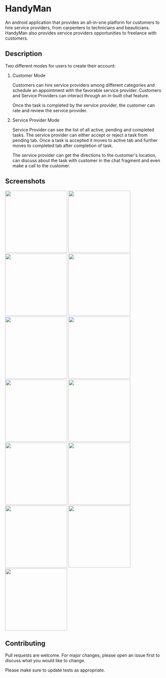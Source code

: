 # HandyMan

An android application that provides an all-in-one platform for customers to hire service providers, from carpenters to technicians and beauticians. HandyMan also provides service providers opportunities to freelance with customers. 

## Description

Two different modes for users to create their account: 

1. Customer Mode

      Customers can hire service providers among different categories and schedule an appointment with the favorable service provider. Customers and Service Providers can interact through an in-built chat feature. 

   Once the task is completed by the service provider, the customer can rate and review the service provider.

2. Service Provider Mode

   Service Provider can see the list of all active, pending and completed tasks. The service provider can either accept or reject a task from pending tab. Once a task is accepted it moves to active tab and further moves to completed tab after completion of task.

   The service provider can get the directions to the customer's location, can discuss about the task with customer in the chat fragment and even make a call to the customer. 


## Screenshots
<img src="Screenshots/Screenshot_20200703-011431.jpg" width="200" >   <img src="Screenshots/Screenshot_20200703-011439.jpg" width="200" >   <img src="Screenshots/Screenshot_20200703-011448.jpg" width="200" >   <img src="Screenshots/Screenshot_20200703-012213.jpg" width="200" >   
<img src="Screenshots/Screenshot_20200703-012226.jpg" width="200" >   <img src="Screenshots/Screenshot_20200703-012302.jpg" width="200" >   <img src="Screenshots/Screenshot_20200703-012307.jpg" width="200" >   <img src="Screenshots/Screenshot_20200703-012324.jpg" width="200" >   <img src="Screenshots/Screenshot_20200703-012356.jpg" width="200" >   <img src="Screenshots/Screenshot_20200703-012454.jpg" width="200" >   <img src="Screenshots/Screenshot_20200703-012551.jpg" width="200" >
<img src="Screenshots/Screenshot_20200703-012609.jpg" width="200" >   <img src="Screenshots/Screenshot_20200703-012624.jpg" width="200" >
## Contributing
Pull requests are welcome. For major changes, please open an issue first to discuss what you would like to change.

Please make sure to update tests as appropriate.


